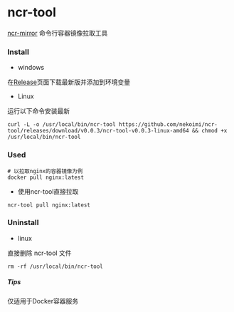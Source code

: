 # ncr-tool

[ncr-mirror](https://github.com/nekoimi/ncr-mirror) 命令行容器镜像拉取工具

### Install

- windows

在[Release](https://github.com/nekoimi/ncr-tool/releases)页面下载最新版并添加到环境变量

- Linux

运行以下命令安装最新

```shell
curl -L -o /usr/local/bin/ncr-tool https://github.com/nekoimi/ncr-tool/releases/download/v0.0.3/ncr-tool-v0.0.3-linux-amd64 && chmod +x /usr/local/bin/ncr-tool
```

### Used

```shell
# 以拉取nginx的容器镜像为例
docker pull nginx:latest
```

- 使用ncr-tool直接拉取

```shell
ncr-tool pull nginx:latest
```

### Uninstall

- linux

直接删除 ncr-tool 文件

```shell
rm -rf /usr/local/bin/ncr-tool
```


##### Tips

仅适用于Docker容器服务
